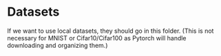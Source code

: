 # Datasets

If we want to use local datasets, they should go in this folder. (This is not necessary for MNIST or Cifar10/Cifar100 as Pytorch will handle downloading and organizing them.)
